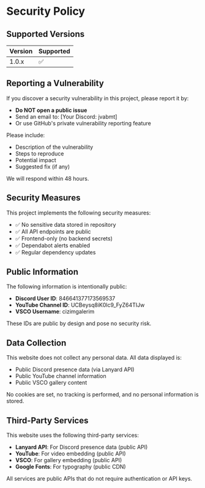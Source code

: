 # Security Policy

## Supported Versions

| Version | Supported          |
| ------- | ------------------ |
| 1.0.x   | :white_check_mark: |

## Reporting a Vulnerability

If you discover a security vulnerability in this project, please report it by:

- **Do NOT open a public issue**
- Send an email to: [Your Discord: jvabmt]
- Or use GitHub's private vulnerability reporting feature

Please include:
- Description of the vulnerability
- Steps to reproduce
- Potential impact
- Suggested fix (if any)

We will respond within 48 hours.

## Security Measures

This project implements the following security measures:

- ✅ No sensitive data stored in repository
- ✅ All API endpoints are public
- ✅ Frontend-only (no backend secrets)
- ✅ Dependabot alerts enabled
- ✅ Regular dependency updates

## Public Information

The following information is intentionally public:

- **Discord User ID**: 846641377173569537
- **YouTube Channel ID**: UCBeysq8iK0lc9_FyZ64TIJw
- **VSCO Username**: cizimgalerim

These IDs are public by design and pose no security risk.

## Data Collection

This website does not collect any personal data. All data displayed is:

- Public Discord presence data (via Lanyard API)
- Public YouTube channel information
- Public VSCO gallery content

No cookies are set, no tracking is performed, and no personal information is stored.

## Third-Party Services

This website uses the following third-party services:

- **Lanyard API**: For Discord presence data (public API)
- **YouTube**: For video embedding (public API)
- **VSCO**: For gallery embedding (public API)
- **Google Fonts**: For typography (public CDN)

All services are public APIs that do not require authentication or API keys.
